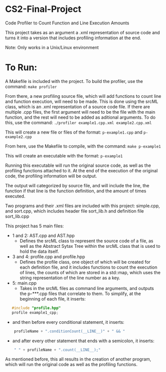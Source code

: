 # CS2-Final-Project
Code Profiler to Count Function and Line Execution Amounts

This project takes as an argument a .xml representation of source code and turns it into a version that includes profiling information at the end.

Note: Only works in a Unix/Linux environment
# To Run:

A Makefile is included with the project. To build the profiler, use the command: ```make profiler```

From there, a new profiling source file, which will add functions to count line and function execution,  will need to be made. This is done using the srcML class, which is an .xml representation of a source code file. If there are multiple .cpp files, the first argument will need to be the file with the main function, and the rest will need to be added as aditional arguments. To do this, use the command: ```./profiler example1.cpp.xml example2.cpp.xml```

This will create a new file or files of the format: ```p-example1.cpp``` and ```p-example2.cpp```

From here, use the Makefile to compile, with the command: ```make p-example1```

This will create an executable with the format: ```p-example1```

Running this executable will run the original source code, as well as the profiling functions attached to it. At the end of the execution of the original code, the profiling information will be output.

The output will categorized by source file, and will include the line, the function if that line is the function definition, and the amount of times executed.

Two programs and their .xml files are included with this project: simple.cpp, and sort.cpp, which includes header file sort_lib.h and definition file sort_lib.cpp

This project has 5 main files:

- 1 and 2: AST.cpp and AST.hpp
  - Defines the srcML class to represent the source code of a file, as well as the Abstract Sytax Tree within the srcML class that is used to hold the data itself.
- 3 and 4: profile.cpp and profile.hpp
  - Defines the profile class, one object of which will be created for each definition file, and it includes functions to count the execution of lines, the counts of which are stored in a std::map, which uses the string representation of the line number as a key.
- 5: main.cpp
  - Takes in the srcML files as command line arguments, and outputs the p-***.cpp files that correlate to them. To simplify, at the beginning of each file, it inserts:
 ```C++
    #include "profile.hpp"
    profile example1_cpp;
 ```
  - and then before every conditional statement, it inserts:
```C++
    profileName + ".conditionCount(__LINE__)" + " && "

```
  - and after every other statement that ends with a semicolon, it inserts:
```C++
    " " + profileName + ".count(__LINE__);"
```

As mentioned before, this all results in the creation of another program, which will run the original code as well as the profiling functions.






